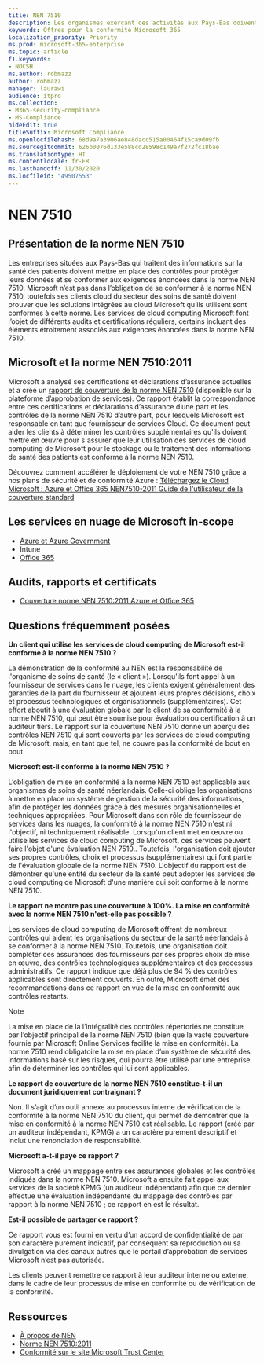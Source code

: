 ```yaml
---
title: NEN 7510
description: Les organismes exerçant des activités aux Pays-Bas doivent démontrer leur contrôle sur les dossiers de santé des patients, conformément à la norme NEN 7510.
keywords: Offres pour la conformité Microsoft 365
localization_priority: Priority
ms.prod: microsoft-365-enterprise
ms.topic: article
f1.keywords:
- NOCSH
ms.author: robmazz
author: robmazz
manager: laurawi
audience: itpro
ms.collection:
- M365-security-compliance
- MS-Compliance
hideEdit: true
titleSuffix: Microsoft Compliance
ms.openlocfilehash: 68d9a7a3906ae848dacc515a00464f15ca9d09fb
ms.sourcegitcommit: 626b0076d133e588cd28598c149a7f272fc18bae
ms.translationtype: HT
ms.contentlocale: fr-FR
ms.lasthandoff: 11/30/2020
ms.locfileid: "49507553"
---
```

# <a name="nen-7510"></a>NEN 7510

## <a name="nen-7510-overview"></a>Présentation de la norme NEN 7510

Les entreprises situées aux Pays-Bas qui traitent des informations sur la santé des patients doivent mettre en place des contrôles pour protéger leurs données et se conformer aux exigences énoncées dans la norme NEN 7510. Microsoft n’est pas dans l’obligation de se conformer à la norme NEN 7510, toutefois ses clients cloud du secteur des soins de santé doivent prouver que les solutions intégrées au cloud Microsoft qu’ils utilisent sont conformes à cette norme. Les services de cloud computing Microsoft font l’objet de différents audits et certifications réguliers, certains incluant des éléments étroitement associés aux exigences énoncées dans la norme NEN 7510.

## <a name="microsoft-and-nen-75102011"></a>Microsoft et la norme NEN 7510:2011

Microsoft a analysé ses certifications et déclarations d’assurance actuelles et a créé un [rapport de couverture de la norme NEN 7510](https://servicetrust.microsoft.com/ViewPage/TrustDocumentsV3?command=Download&downloadType=Document&downloadId=3285c45c-921c-49ad-b881-be43e0b70490&tab=7f51cb60-3d6c-11e9-b2af-7bb9f5d2d913&docTab=7f51cb60-3d6c-11e9-b2af-7bb9f5d2d913_Compliance_Guides) (disponible sur la plateforme d’approbation de services). Ce rapport établit la correspondance entre ces certifications et déclarations d’assurance d’une part et les contrôles de la norme NEN 7510 d’autre part, pour lesquels Microsoft est responsable en tant que fournisseur de services Cloud. Ce document peut aider les clients à déterminer les contrôles supplémentaires qu'ils doivent mettre en œuvre pour s'assurer que leur utilisation des services de cloud computing de Microsoft pour le stockage ou le traitement des informations de santé des patients est conforme à la norme NEN 7510.

Découvrez comment accélérer le déploiement de votre NEN 7510 grâce à nos plans de sécurité et de conformité Azure : [Téléchargez le Cloud Microsoft : Azure et Office 365 NEN7510-2011 Guide de l'utilisateur de la couverture standard ](https://aka.ms/Azure-NEN7510-2011)

## <a name="microsoft-in-scope-cloud-services"></a>Les services en nuage de Microsoft in-scope

- [Azure et Azure Government](https://aka.ms/AzureCompliance)
- Intune
- [Office 365](https://go.microsoft.com/fwlink/p/?LinkID=2077751)

## <a name="audits-reports-and-certificates"></a>Audits, rapports et certificats

- [Couverture norme NEN 7510:2011 Azure et Office 365](https://servicetrust.microsoft.com/ViewPage/MSComplianceGuideV3?command=Download&downloadType=Document&downloadId=15d5a5fa-fbb6-4ea6-8126-2a2c684ae789&tab=7027ead0-3d6b-11e9-b9e1-290b1eb4cdeb&docTab=7027ead0-3d6b-11e9-b9e1-290b1eb4cdeb_GRC_Assessment_Reports)

## <a name="frequently-asked-questions"></a>Questions fréquemment posées

**Un client qui utilise les services de cloud computing de Microsoft est-il conforme à la norme NEN 7510 ?**

La démonstration de la conformité au NEN est la responsabilité de l'organisme de soins de santé (le « client »). Lorsqu'ils font appel à un fournisseur de services dans le nuage, les clients exigent généralement des garanties de la part du fournisseur et ajoutent leurs propres décisions, choix et processus technologiques et organisationnels (supplémentaires). Cet effort aboutit à une évaluation globale par le client de sa conformité à la norme NEN 7510, qui peut être soumise pour évaluation ou certification à un auditeur tiers. Le rapport sur la couverture NEN 7510 donne un aperçu des contrôles NEN 7510 qui sont couverts par les services de cloud computing de Microsoft, mais, en tant que tel, ne couvre pas la conformité de bout en bout.

**Microsoft est-il conforme à la norme NEN 7510 ?**

L’obligation de mise en conformité à la norme NEN 7510 est applicable aux organismes de soins de santé néerlandais. Celle-ci oblige les organisations à mettre en place un système de gestion de la sécurité des informations, afin de protéger les données grâce à des mesures organisationnelles et techniques appropriées. Pour Microsoft dans son rôle de fournisseur de services dans les nuages, la conformité à la norme NEN 7510 n'est ni l'objectif, ni techniquement réalisable. Lorsqu'un client met en œuvre ou utilise les services de cloud computing de Microsoft, ces services peuvent faire l'objet d'une évaluation NEN 7510.. Toutefois, l'organisation doit ajouter ses propres contrôles, choix et processus (supplémentaires) qui font partie de l'évaluation globale de la norme NEN 7510. L'objectif du rapport est de démontrer qu'une entité du secteur de la santé peut adopter les services de cloud computing de Microsoft d'une manière qui soit conforme à la norme NEN 7510.

**Le rapport ne montre pas une couverture à 100%. La mise en conformité avec la norme NEN 7510 n'est-elle pas possible ?**

Les services de cloud computing de Microsoft offrent de nombreux contrôles qui aident les organisations du secteur de la santé néerlandais à se conformer à la norme NEN 7510. Toutefois, une organisation doit compléter ces assurances des fournisseurs par ses propres choix de mise en œuvre, des contrôles technologiques supplémentaires et des processus administratifs. Ce rapport indique que déjà plus de 94 % des contrôles applicables sont directement couverts. En outre, Microsoft émet des recommandations dans ce rapport en vue de la mise en conformité aux contrôles restants.

> [!NOTE]
> La mise en place de la l’intégralité des contrôles répertoriés ne constitue par l’objectif principal de la norme NEN 7510 (bien que la vaste couverture fournie par Microsoft Online Services facilite la mise en conformité). La norme 7510 rend obligatoire la mise en place d’un système de sécurité des informations basé sur les risques, qui pourra être utilisé par une entreprise afin de déterminer les contrôles qui lui sont applicables.

**Le rapport de couverture de la norme NEN 7510 constitue-t-il un document juridiquement contraignant ?**

Non. Il s’agit d’un outil annexe au processus interne de vérification de la conformité à la norme NEN 7510 du client, qui permet de démontrer que la mise en conformité à la norme NEN 7510 est réalisable. Le rapport (créé par un auditeur indépendant, KPMG) a un caractère purement descriptif et inclut une renonciation de responsabilité.

**Microsoft a-t-il payé ce rapport ?**

Microsoft a créé un mappage entre ses assurances globales et les contrôles indiqués dans la norme NEN 7510. Microsoft a ensuite fait appel aux services de la société KPMG (un auditeur indépendant) afin que ce dernier effectue une évaluation indépendante du mappage des contrôles par rapport à la norme NEN 7510 ; ce rapport en est le résultat.

**Est-il possible de partager ce rapport ?**

Ce rapport vous est fourni en vertu d’un accord de confidentialité de par son caractère purement indicatif, par conséquent sa reproduction ou sa divulgation via des canaux autres que le portail d’approbation de services Microsoft n’est pas autorisée.

Les clients peuvent remettre ce rapport à leur auditeur interne ou externe, dans le cadre de leur processus de mise en conformité ou de vérification de la conformité.

## <a name="resources"></a>Ressources

- [À propos de NEN](https://www.nen.nl/About-NEN.htm)
- [Norme NEN 7510:2011](https://www.nen.nl/NEN-Shop-2/Standard/NEN-75102011-nl.htm)
- [Conformité sur le site Microsoft Trust Center](https://www.microsoft.com/trust-center/compliance/compliance-overview)
